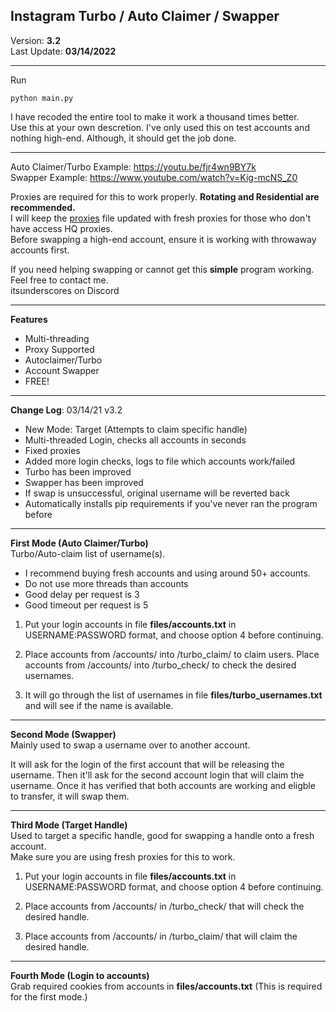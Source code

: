 ## Instagram Turbo / Auto Claimer / Swapper
Version: **3.2**<br>
Last Update: **03/14/2022**<br>
<hr>

Run
```
python main.py
```

I have recoded the entire tool to make it work a thousand times better.<br>
Use this at your own descretion. I've only used this on test accounts and nothing high-end. Although, it should get the job done.<br>

<hr>

Auto Claimer/Turbo Example: https://youtu.be/fjr4wn9BY7k<br>
Swapper Example: https://www.youtube.com/watch?v=Kig-mcNS_Z0

Proxies are required for this to work properly. **Rotating and Residential are recommended.** <br>
I will keep the <a target="_blank" href="https://raw.githubusercontent.com/itsunderscores/Instagram-Auto-Claimer-Swapper/main/files/proxies.txt">proxies</a> file updated with fresh proxies for those who don't have access HQ proxies.<br>
Before swapping a high-end account, ensure it is working with throwaway accounts first.

If you need helping swapping or cannot get this **simple** program working. Feel free to contact me.<br>
itsunderscores on Discord

<hr>

**Features**
- Multi-threading<br>
- Proxy Supported
- Autoclaimer/Turbo
- Account Swapper
- FREE!

<hr>

**Change Log**: 03/14/21 v3.2
- New Mode: Target (Attempts to claim specific handle)
- Multi-threaded Login, checks all accounts in seconds
- Fixed proxies
- Added more login checks, logs to file which accounts work/failed
- Turbo has been improved
- Swapper has been improved
- If swap is unsuccessful, original username will be reverted back
- Automatically installs pip requirements if you've never ran the program before

<hr>

**First Mode (Auto Claimer/Turbo)**<br>
Turbo/Auto-claim list of username(s).

* I recommend buying fresh accounts and using around 50+ accounts.
* Do not use more threads than accounts
* Good delay per request is 3
* Good timeout per request is 5

1) Put your login accounts in file **files/accounts.txt** in USERNAME:PASSWORD format, and choose option 4 before continuing.

2) Place accounts from /accounts/ into /turbo_claim/ to claim users. Place accounts from /accounts/ into /turbo_check/ to check the desired usernames.

3) It will go through the list of usernames in file **files/turbo_usernames.txt** and will see if the name is available.

<hr>

**Second Mode (Swapper)**<br>
Mainly used to swap a username over to another account.

It will ask for the login of the first account that will be releasing the username. Then it'll ask for the second account login that will claim the username. Once it has verified that both accounts are working and eligble to transfer, it will swap them.

<hr>

**Third Mode (Target Handle)**<br>
Used to target a specific handle, good for swapping a handle onto a fresh account.<br>
Make sure you are using fresh proxies for this to work.

1) Put your login accounts in file **files/accounts.txt** in USERNAME:PASSWORD format, and choose option 4 before continuing.

2) Place accounts from /accounts/ in /turbo_check/ that will check the desired handle.

3) Place accounts from /accounts/ in /turbo_claim/ that will claim the desired handle.

<hr>

**Fourth Mode (Login to accounts)**<br>
Grab required cookies from accounts in **files/accounts.txt** (This is required for the first mode.)

